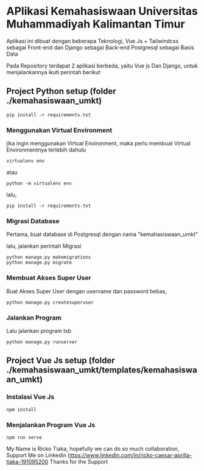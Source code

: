 # APlikasi Kemahasiswaan Universitas Muhammadiyah Kalimantan Timur

Aplikasi ini dibuat dengan beberapa Teknologi, Vue Js + Tailwindcss sebagai Front-end dan Django sebagai Back-end Postgresql sebagai Basis Data

Pada Repository terdapat 2 aplikasi berbeda, yaitu Vue js Dan Django, untuk menjalankannya ikuti perintah berikut

## Project Python setup (folder ./kemahasiswaan_umkt)
```
pip install -r requirements.txt
```

### Menggunakan Virtual Environment
jika ingin menggunakan Virtual Environment, maka perlu membuat Virtual Environmentnya terlebih dahulu

```
virtualenv env
```
atau
```
python -m virtualenv env
```
lalu,
```
pip install -r requirements.txt
```

### Migrasi Database

Pertama, buat database di Postgresql dengan nama "kemahasiswaan_umkt"

lalu, jalankan perintah Migrasi
```
python manage.py makemigrations
python manage.py migrate
```

### Membuat Akses Super User

Buat Akses Super User dengan username dan password bebas,
```
python manage.py createsuperuser
```

### Jalankan Program

Lalu jalankan program tsb
```
python manage.py runserver
```



## Project Vue Js setup (folder ./kemahasiswaan_umkt/templates/kemahasiswaan_umkt)

### Instalasi Vue Js
```
npm install
```

### Menjalankan Program Vue Js
```
npm run serve
```

My Name is Ricko Tiaka, hopefully we can do so much collaboration,
Support Me on Linkedin https://www.linkedin.com/in/ricko-caesar-aprilla-tiaka-191095200
Thanks for the Support
